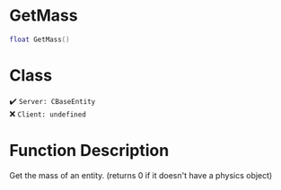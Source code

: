 # GetMass
```lua
float GetMass()
```
# Class
✔️ `Server: CBaseEntity`  
❌ `Client: undefined`  

# Function Description
Get the mass of an entity. (returns 0 if it doesn't have a physics object)
